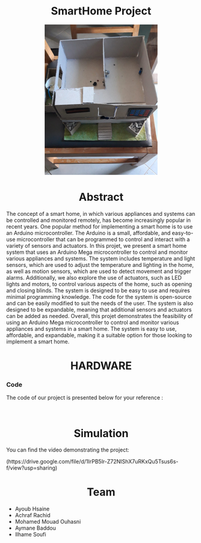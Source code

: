 <h1 align="center"> SmartHome Project</h1>
<p align="center">
  <img src="sm.jpg" title=" SmartHome"  height="400"><br>
</p>


<h1 align="center">Abstract</h1>
The concept of a smart home, in which various appliances and systems can be controlled
and monitored remotely, has become increasingly popular in recent years. One popular method
for implementing a smart home is to use an Arduino microcontroller. The Arduino is a small,
affordable, and easy-to-use microcontroller that can be programmed to control and interact with
a variety of sensors and actuators.
In this projet, we present a smart home system that uses an Arduino Mega microcontroller to
control and monitor various appliances and systems. The system includes temperature and light
sensors, which are used to adjust the temperature and lighting in the home, as well as motion
sensors, which are used to detect movement and trigger alarms. Additionally, we also explore
the use of actuators, such as LED lights and motors, to control various aspects of the home,
such as opening and closing blinds.
The system is designed to be easy to use and requires minimal programming knowledge.
The code for the system is open-source and can be easily modified to suit the needs of the user.
The system is also designed to be expandable, meaning that additional sensors and actuators can
be added as needed. Overall, this projet demonstrates the feasibility of using an Arduino Mega
microcontroller to control and monitor various appliances and systems in a smart home. The
system is easy to use, affordable, and expandable, making it a suitable option for those looking
to implement a smart home.


<h1 align="center"></h1>


<h1 align="center">HARDWARE</h1>


<h3>Code</h3>
<p>The code of our project is presented below for your reference :</p>

```
	
```

<h1 align="center">Simulation</h1>
<p>You can find the video demonstrating the project:</p>
(https://drive.google.com/file/d/1IrPB5lr-Z72NIShX7uRKxQu5Tsus6s-f/view?usp=sharing)
<h1 align="center">Team</h1>
<ul>
	<li> Ayoub Hsaine</li>
	<li> Achraf Rachid</li>
	<li> Mohamed Mouad Ouhasni </li>
	<li> Aymane Baddou</li>
	<li> Ilhame Soufi</li>

</ul>


